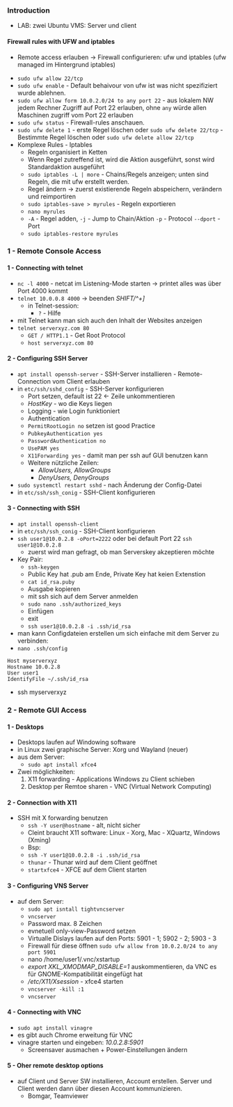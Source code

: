 ### Introduction
+ LAB: zwei Ubuntu VMS: Server und client
#### Firewall rules with UFW and iptables
+ Remote access erlauben -> Firewall configurieren: ufw und iptables (ufw managed im Hintergrund iptables)
* `sudo ufw allow 22/tcp`
* `sudo ufw enable` - Default behaivour von ufw ist was nicht spezifiziert wurde ablehnen.
* `sudo ufw allow form 10.0.2.0/24 to any port 22` - aus lokalem NW jedem Rechner Zugriff auf Port 22 erlauben, ohne `any` würde allen Maschinen zugriff vom Port 22 erlauben
* `sudo ufw status` - Firewall-rules anschauen.
* `sudo ufw delete 1` - erste Regel löschen oder `sudo ufw delete 22/tcp` - Bestimmte Regel löschen oder `sudo ufw delete allow 22/tcp`
* Komplexe Rules - Iptables
    * Regeln organisiert in Ketten
    + Wenn Regel zutreffend ist, wird die Aktion ausgeführt, sonst wird Standardaktion ausgeführt
    * `sudo iptables -L | more` - Chains/Regels anzeigen; unten sind Regeln, die mit ufw erstellt werden.
    * Regel ändern -> zuerst existierende Regeln abspeichern, verändern und reimportiren
    * `sudo iptables-save > myrules` - Regeln exportieren
    * `nano myrules`
    * `-A` - Regel adden, `-j` - Jump to Chain/Aktion `-p` - Protocol `--dport` - Port
    * `sudo iptables-restore myrules`
### 1 - Remote Console Access
#### 1 - Connecting with telnet
* `nc -l 4000` - netcat im Listening-Mode starten -> printet alles was über Port 4000 kommt
* `telnet 10.0.0.8 4000` -> beenden *SHIFT/^+]*
    * in Telnet-session:
        * `?` - Hilfe
* mit Telnet kann man sich auch den Inhalt der Websites anzeigen
* `telnet serverxyz.com 80`
    * `GET / HTTP1.1` - Get Root Protocol
    * `host serverxyz.com 80`
#### 2 - Configuring SSH Server
* `apt install openssh-server` - SSH-Server installieren - Remote-Connection vom Client erlauben
* in `etc/ssh/sshd_config` - SSH-Server konfigurieren
    * Port setzen, default ist 22 <- Zeile unkommentieren
    * *HostKey* - wo die Keys liegen
    * Logging - wie Login funktioniert
    * Authentication
    * `PermitRootLogin no` setzen ist good Practice
    * `PubkeyAuthentication yes` 
    * `PasswordAuthentication no`
    * `UsePAM yes`
    * `X11Forwarding yes` - damit man per ssh auf GUI benutzen kann
    * Weitere nützliche Zeilen:
        * *AllowUsers, AllowGroups*
        * *DenyUsers, DenyGroups*
* `sudo systemctl restart sshd` - nach Änderung der Config-Datei
* in `etc/ssh/ssh_conig` - SSH-Client konfigurieren
#### 3 - Connecting with SSH
* `apt install openssh-client`
* in `etc/ssh/ssh_conig` - SSH-Client konfigurieren
* `ssh user1@10.0.2.8 -oPort=2222` oder bei default Port 22 `ssh user1@10.0.2.8`
    * zuerst wird man gefragt, ob man Serverskey akzeptieren möchte
* Key Pair:
    + `ssh-keygen`
    * Public Key hat .pub am Ende, Private Key hat keien Extenstion
    * `cat id_rsa.puby`
    * Ausgabe kopieren
    * mit ssh sich auf dem Server anmelden
    * `sudo nano .ssh/authorized_keys`
    * Einfügen
    * exit
    * `ssh user1@10.0.2.8 -i .ssh/id_rsa`
* man kann Configdateien erstellen um sich einfache mit dem Server zu verbinden:
* `nano .ssh/config`
```
Host myserverxyz
Hostname 10.0.2.8
User user1
IdentifyFile ~/.ssh/id_rsa
```
* ssh myserverxyz

### 2 - Remote GUI Access
#### 1 - Desktops
* Desktops laufen auf Windowing software
* in Linux zwei graphische Server: Xorg und Wayland (neuer)
* aus dem Server:
    * `sudo apt install xfce4`
* Zwei möglichkeiten:
    1. X11 forwarding - Applications Windows zu Client schieben
    2. Desktop per Remtoe sharen - VNC (Virtual Network Computing)
#### 2 - Connection with X11
* SSH mit X forwarding benutzen
    * `ssh -Y user@hostname` - alt, nicht sicher
    * Cleint braucht X11 software: Linux - Xorg, Mac - XQuartz, Windows (Xming)
    * Bsp: 
    * `ssh -Y user1@10.0.2.8 -i .ssh/id_rsa`
    * `thunar` - Thunar wird auf dem Client geöffnet
    * `startxfce4` - XFCE auf dem Client starten
#### 3 - Configuring VNS Server
* auf dem Server:
    * `sudo apt isntall tightvncserver`
    * `vncserver`
    * Password max. 8 Zeichen
    * evnetuell only-view-Password setzen
    * Virtualle Dislays laufen auf den Ports: 5901 - 1; 5902 - 2; 5903 - 3
    * Firewall für diese öffnen `sudo ufw allow from 10.0.2.0/24 to any port 5901`
    * nano /home/user1/.vnc/xstartup
    * *export XKL_XMODMAP_DISABLE=1* auskommentieren, da VNC es für GNOME-Kompatibilität eingefügt hat
    * */etc/X11/Xsession* - xfce4 starten
    * `vncserver -kill :1`
    * `vncserver`
#### 4 - Connecting with VNC
* `sudo apt install vinagre`
* es gibt auch Chrome erweitung für VNC
* vinagre starten und eingeben: *10.0.2.8:5901*
    * Screensaver ausmachen + Power-Einstellungen ändern
#### 5 - Oher remote desktop options
* auf Client und Server SW installieren, Account erstellen. Server und Client werden dann über diesen Account kommunizieren.
    * Bomgar, Teamviewer
